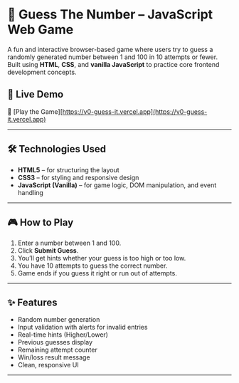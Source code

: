 # 🎯 Guess The Number – JavaScript Web Game

A fun and interactive browser-based game where users try to guess a randomly generated number between 1 and 100 in 10 attempts or fewer. Built using **HTML**, **CSS**, and **vanilla JavaScript** to practice core frontend development concepts.

## 🚀 Live Demo  
🔗 [Play the Game][https://v0-guess-it.vercel.app](https://v0-guess-it.vercel.app)

---

## 🛠️ Technologies Used

- **HTML5** – for structuring the layout  
- **CSS3** – for styling and responsive design  
- **JavaScript (Vanilla)** – for game logic, DOM manipulation, and event handling  

---

## 🎮 How to Play

1. Enter a number between 1 and 100.  
2. Click **Submit Guess**.  
3. You’ll get hints whether your guess is too high or too low.  
4. You have 10 attempts to guess the correct number.  
5. Game ends if you guess it right or run out of attempts.

---

## ✨ Features

- Random number generation  
- Input validation with alerts for invalid entries  
- Real-time hints (Higher/Lower)  
- Previous guesses display  
- Remaining attempt counter  
- Win/loss result message  
- Clean, responsive UI  

---
